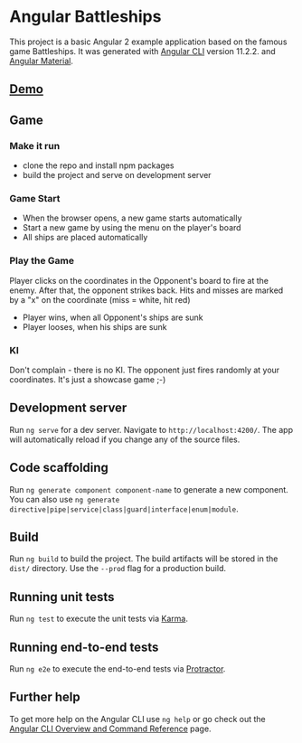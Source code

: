 # Angular Battleships
This project is a basic Angular 2 example application based on the famous game Battleships. It was generated with [Angular CLI](https://github.com/angular/angular-cli) version 11.2.2. and [Angular Material](https://material.angular.io/).

## [Demo](http://ng-battleships.gearhostpreview.com/angular/)


## Game
### Make it run
- clone the repo and install npm packages
- build the project and serve on development server

### Game Start

- When the browser opens, a new game starts automatically
- Start a new game by using the menu on the player's board
- All ships are placed automatically

### Play the Game 

Player clicks on the coordinates in the Opponent's board to fire at the enemy. After that, the opponent strikes back. Hits and misses are marked by a "x" on the coordinate (miss = white, hit red)
- Player wins, when all Opponent's ships are sunk
- Player looses, when his ships are sunk

### KI

Don't complain - there is no KI. The opponent just fires randomly at your coordinates. It's just a showcase game ;-)

## Development server

Run `ng serve` for a dev server. Navigate to `http://localhost:4200/`. The app will automatically reload if you change any of the source files.

## Code scaffolding

Run `ng generate component component-name` to generate a new component. You can also use `ng generate directive|pipe|service|class|guard|interface|enum|module`.

## Build

Run `ng build` to build the project. The build artifacts will be stored in the `dist/` directory. Use the `--prod` flag for a production build.

## Running unit tests

Run `ng test` to execute the unit tests via [Karma](https://karma-runner.github.io).

## Running end-to-end tests

Run `ng e2e` to execute the end-to-end tests via [Protractor](http://www.protractortest.org/).

## Further help

To get more help on the Angular CLI use `ng help` or go check out the [Angular CLI Overview and Command Reference](https://angular.io/cli) page.

